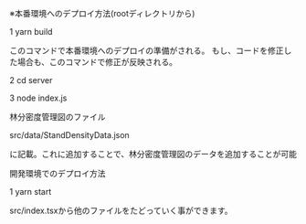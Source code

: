 ※本番環境へのデプロイ方法(rootディレクトリから)

1 yarn build 

このコマンドで本番環境へのデプロイの準備がされる。
もし、コードを修正した場合も、このコマンドで修正が反映される。

2 cd server 

3 node index.js

林分密度管理図のファイル

src/data/StandDensityData.json

に記載。これに追加することで、林分密度管理図のデータを追加することが可能

開発環境でのデプロイ方法

1 yarn start

src/index.tsxから他のファイルをたどっていく事ができます。

